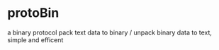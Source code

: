 # protoBin
a binary protocol pack text data to binary / unpack binary data to text, simple and efficent
